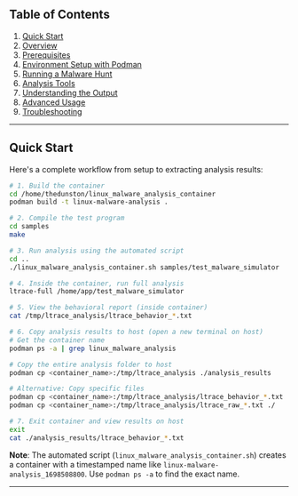 ## Table of Contents
1. [Quick Start](#quick-start)
2. [Overview](#overview)
3. [Prerequisites](#prerequisites)
4. [Environment Setup with Podman](#environment-setup-with-podman)
5. [Running a Malware Hunt](#running-a-malware-hunt)
6. [Analysis Tools](#analysis-tools)
7. [Understanding the Output](#understanding-the-output)
8. [Advanced Usage](#advanced-usage)
9. [Troubleshooting](#troubleshooting)

---

## Quick Start

Here's a complete workflow from setup to extracting analysis results:

```bash
# 1. Build the container
cd /home/thedunston/linux_malware_analysis_container
podman build -t linux-malware-analysis .

# 2. Compile the test program
cd samples
make

# 3. Run analysis using the automated script
cd ..
./linux_malware_analysis_container.sh samples/test_malware_simulator

# 4. Inside the container, run full analysis
ltrace-full /home/app/test_malware_simulator

# 5. View the behavioral report (inside container)
cat /tmp/ltrace_analysis/ltrace_behavior_*.txt

# 6. Copy analysis results to host (open a new terminal on host)
# Get the container name
podman ps -a | grep linux_malware_analysis

# Copy the entire analysis folder to host
podman cp <container_name>:/tmp/ltrace_analysis ./analysis_results

# Alternative: Copy specific files
podman cp <container_name>:/tmp/ltrace_analysis/ltrace_behavior_*.txt ./
podman cp <container_name>:/tmp/ltrace_analysis/ltrace_raw_*.txt ./

# 7. Exit container and view results on host
exit
cat ./analysis_results/ltrace_behavior_*.txt
```

**Note**: The automated script (`linux_malware_analysis_container.sh`) creates a container with a timestamped name like `linux-malware-analysis_1698508800`. Use `podman ps -a` to find the exact name.

---
